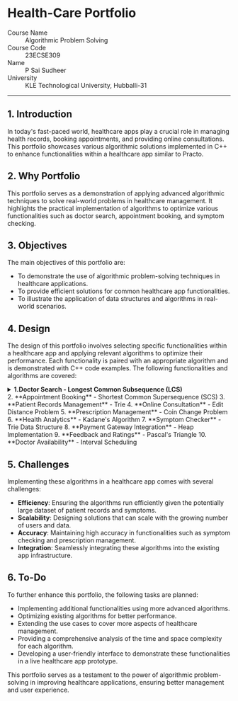 # Health-Care Portfolio

<dl>
<dt>Course Name</dt>
<dd>Algorithmic Problem Solving</dd>
<dt>Course Code</dt>
<dd>23ECSE309</dd>
<dt>Name</dt>
<dd>P Sai Sudheer</dd>
<dt>University</dt>
<dd>KLE Technological University, Hubballi-31</dd>
</dl>

* * *

## 1. Introduction

In today's fast-paced world, healthcare apps play a crucial role in managing health records, booking appointments, and providing online consultations. This portfolio showcases various algorithmic solutions implemented in C++ to enhance functionalities within a healthcare app similar to Practo.

## 2. Why Portfolio

This portfolio serves as a demonstration of applying advanced algorithmic techniques to solve real-world problems in healthcare management. It highlights the practical implementation of algorithms to optimize various functionalities such as doctor search, appointment booking, and symptom checking.

## 3. Objectives

The main objectives of this portfolio are:

- To demonstrate the use of algorithmic problem-solving techniques in healthcare applications.
- To provide efficient solutions for common healthcare app functionalities.
- To illustrate the application of data structures and algorithms in real-world scenarios.

## 4. Design

The design of this portfolio involves selecting specific functionalities within a healthcare app and applying relevant algorithms to optimize their performance. Each functionality is paired with an appropriate algorithm and is demonstrated with C++ code examples. The following functionalities and algorithms are covered:

<details id="doctor-search">
<summary><b>1.Doctor Search - Longest Common Subsequence (LCS)</b></summary>

**Functionality**: The LCS algorithm is used to match the user input with doctor names. It helps in providing autocomplete suggestions or fuzzy search results.

**Explanation**: LCS finds the longest subsequence present in both strings, making it suitable for matching partial or misspelled inputs. For example, if the user searches for "Smth", it will still match "Smith".

**C++ Code**:
```cpp
// C++ code for Longest Common Subsequence (LCS) algorithm
#include <iostream>
#include <vector>
#include <string>

using namespace std;

int lcs(string s1, string s2) {
    int m = s1.length(), n = s2.length();
    vector<vector<int>> dp(m + 1, vector<int>(n + 1, 0));

    for (int i = 1; i <= m; ++i) {
        for (int j = 1; j <= n; ++j) {
            if (s1[i - 1] == s2[j - 1]) {
                dp[i][j] = dp[i - 1][j - 1] + 1;
            } else {
                dp[i][j] = max(dp[i - 1][j], dp[i][j - 1]);
            }
        }
    }

    return dp[m][n];
}

int main() {
    string s1 = "Doctor Smith", s2 = "Dr. Smit";
    cout << "Length of Longest Common Subsequence: " << lcs(s1, s2) << endl;
    return 0;
}
```
</details>
2. **Appointment Booking** - Shortest Common Supersequence (SCS)
3. **Patient Records Management** - Trie
4. **Online Consultation** - Edit Distance Problem
5. **Prescription Management** - Coin Change Problem
6. **Health Analytics** - Kadane's Algorithm
7. **Symptom Checker** - Trie Data Structure
8. **Payment Gateway Integration** - Heap Implementation
9. **Feedback and Ratings** - Pascal's Triangle
10. **Doctor Availability** - Interval Scheduling

## 5. Challenges

Implementing these algorithms in a healthcare app comes with several challenges:

- **Efficiency**: Ensuring the algorithms run efficiently given the potentially large dataset of patient records and symptoms.
- **Scalability**: Designing solutions that can scale with the growing number of users and data.
- **Accuracy**: Maintaining high accuracy in functionalities such as symptom checking and prescription management.
- **Integration**: Seamlessly integrating these algorithms into the existing app infrastructure.

## 6. To-Do

To further enhance this portfolio, the following tasks are planned:

- Implementing additional functionalities using more advanced algorithms.
- Optimizing existing algorithms for better performance.
- Extending the use cases to cover more aspects of healthcare management.
- Providing a comprehensive analysis of the time and space complexity for each algorithm.
- Developing a user-friendly interface to demonstrate these functionalities in a live healthcare app prototype.

This portfolio serves as a testament to the power of algorithmic problem-solving in improving healthcare applications, ensuring better management and user experience.
